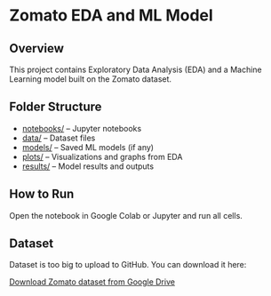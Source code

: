 # Zomato EDA and ML Model

## Overview
This project contains Exploratory Data Analysis (EDA) and a Machine Learning model built on the Zomato dataset.

## Folder Structure
- [notebooks/](notebooks/) – Jupyter notebooks
- [data/](data/) – Dataset files
- [models/](models/) – Saved ML models (if any)
- [plots/](plots/) – Visualizations and graphs from EDA
- [results/](results/) – Model results and outputs

## How to Run
Open the notebook in Google Colab or Jupyter and run all cells.

## Dataset

Dataset is too big to upload to GitHub. You can download it here:

[Download Zomato dataset from Google Drive](https://drive.google.com/file/d/1XtwdPLLNdIOMI5xps5z2sQFuCryNATbE/view?usp=sharing)
